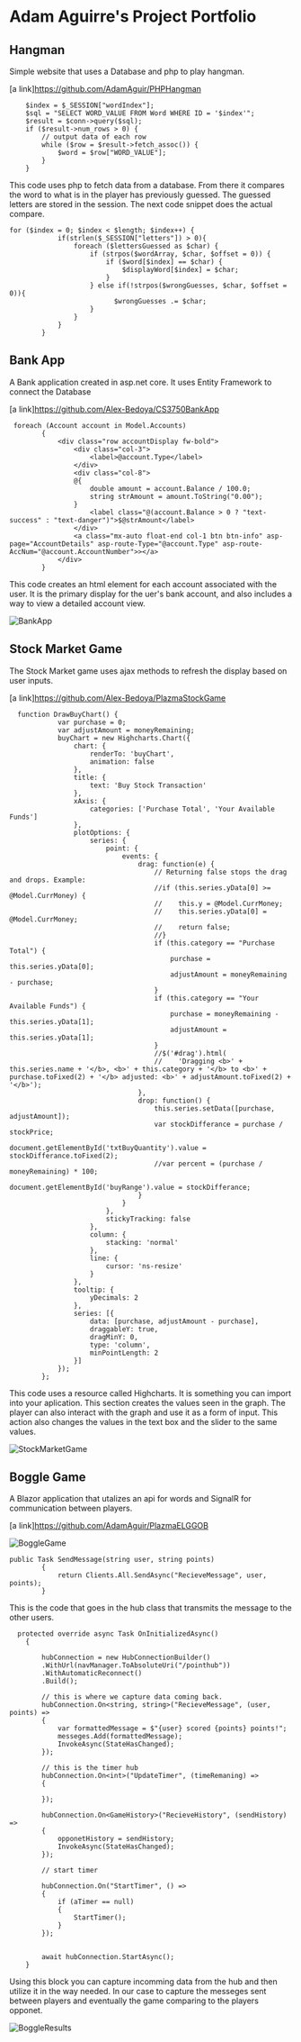 # Adam Aguirre's Project Portfolio

## Hangman

Simple website that uses a Database and php to play hangman.

[a link]https://github.com/AdamAguir/PHPHangman

````
    $index = $_SESSION["wordIndex"];
    $sql = "SELECT WORD_VALUE FROM Word WHERE ID = '$index'";
    $result = $conn->query($sql);
    if ($result->num_rows > 0) {
        // output data of each row
        while ($row = $result->fetch_assoc()) {
            $word = $row["WORD_VALUE"];
        }
    }
````

This code uses php to fetch data from a database. From there it compares the word to what is in
the player has previously guessed. The guessed letters are stored in the session. The next code
snippet does the actual compare.

````
for ($index = 0; $index < $length; $index++) {
            if(strlen($_SESSION["letters"]) > 0){
                foreach ($lettersGuessed as $char) {
                    if (strpos($wordArray, $char, $offset = 0)) {
                        if ($word[$index] == $char) {
                            $displayWord[$index] = $char;
                        }
                    } else if(!strpos($wrongGuesses, $char, $offset = 0)){
                          $wrongGuesses .= $char;
                    }
                }
            }
        }
````

## Bank App

A Bank application created in asp.net core. It uses Entity Framework to connect the Database

[a link]https://github.com/Alex-Bedoya/CS3750BankApp

````
 foreach (Account account in Model.Accounts)
        {
            <div class="row accountDisplay fw-bold">
                <div class="col-3">
                    <label>@account.Type</label>
                </div>
                <div class="col-8">
                @{
                    double amount = account.Balance / 100.0;
                    string strAmount = amount.ToString("0.00");
                }
                    <label class="@(account.Balance > 0 ? "text-success" : "text-danger")">$@strAmount</label>
                </div>
                <a class="mx-auto float-end col-1 btn btn-info" asp-page="AccountDetails" asp-route-Type="@account.Type" asp-route-AccNum="@account.AccountNumber">></a>
            </div>
        }
````

This code creates an html element for each account associated with the user. It is the primary display for the uer's bank account, and also includes a way to view a detailed account view.

![BankApp](img/BankApp.png)

## Stock Market Game

The Stock Market game uses ajax methods to refresh the display based on user inputs.

[a link]https://github.com/Alex-Bedoya/PlazmaStockGame

````
  function DrawBuyChart() {
            var purchase = 0;
            var adjustAmount = moneyRemaining;
            buyChart = new Highcharts.Chart({
                chart: {
                    renderTo: 'buyChart',
                    animation: false
                },
                title: {
                    text: 'Buy Stock Transaction'
                },
                xAxis: {
                    categories: ['Purchase Total', 'Your Available Funds']
                },
                plotOptions: {
                    series: {
                        point: {
                            events: {
                                drag: function(e) {
                                    // Returning false stops the drag and drops. Example:
                                    //if (this.series.yData[0] >= @Model.CurrMoney) {
                                    //    this.y = @Model.CurrMoney;
                                    //    this.series.yData[0] = @Model.CurrMoney;
                                    //    return false;
                                    //}
                                    if (this.category == "Purchase Total") {
                                        purchase = this.series.yData[0];
                                        adjustAmount = moneyRemaining - purchase;
                                    }
                                    if (this.category == "Your Available Funds") {
                                        purchase = moneyRemaining - this.series.yData[1];
                                        adjustAmount = this.series.yData[1];
                                    }
                                    //$('#drag').html(
                                    //    'Dragging <b>' + this.series.name + '</b>, <b>' + this.category + '</b> to <b>' + purchase.toFixed(2) + '</b> adjusted: <b>' + adjustAmount.toFixed(2) + '</b>');
                                },
                                drop: function() {
                                    this.series.setData([purchase, adjustAmount]);
                                    var stockDifferance = purchase / stockPrice;
                                    document.getElementById('txtBuyQuantity').value = stockDifferance.toFixed(2);
                                    //var percent = (purchase / moneyRemaining) * 100;
                                    document.getElementById('buyRange').value = stockDifferance;
                                }
                            }
                        },
                        stickyTracking: false
                    },
                    column: {
                        stacking: 'normal'
                    },
                    line: {
                        cursor: 'ns-resize'
                    }
                },
                tooltip: {
                    yDecimals: 2
                },
                series: [{
                    data: [purchase, adjustAmount - purchase],
                    draggableY: true,
                    dragMinY: 0,
                    type: 'column',
                    minPointLength: 2
                }]
            });
        };

````

This code uses a resource called Highcharts. It is something you can import into your aplication. This section creates the values
seen in the graph. The player can also interact with the graph and use it as a form of input. This action also changes the values
in the text box and the slider to the same values.

![StockMarketGame](img/StockMarketGame.png)

## Boggle Game

A Blazor application that utalizes an api for words and SignalR for communication between players.

[a link]https://github.com/AdamAguir/PlazmaELGGOB

![BoggleGame](img/BoggleGame.png)

````
public Task SendMessage(string user, string points)
        {
            return Clients.All.SendAsync("RecieveMessage", user, points);
        }
````

This is the code that goes in the hub class that transmits the message to the other users.

````
  protected override async Task OnInitializedAsync()
    {

        hubConnection = new HubConnectionBuilder()
        .WithUrl(navManager.ToAbsoluteUri("/pointhub"))
        .WithAutomaticReconnect()
        .Build();

        // this is where we capture data coming back.
        hubConnection.On<string, string>("RecieveMessage", (user, points) =>
        {
            var formattedMessage = $"{user} scored {points} points!";
            messeges.Add(formattedMessage);
            InvokeAsync(StateHasChanged);
        });

        // this is the timer hub
        hubConnection.On<int>("UpdateTimer", (timeRemaning) =>
        {

        });

        hubConnection.On<GameHistory>("RecieveHistory", (sendHistory) =>
        {
            opponetHistory = sendHistory;
            InvokeAsync(StateHasChanged);
        });

        // start timer

        hubConnection.On("StartTimer", () =>
        {
            if (aTimer == null)
            {
                StartTimer();
            }
        });


        await hubConnection.StartAsync();
    }

````
Using this block you can capture incomming data from the hub and then utilize it in the way needed.
In our case to capture the messeges sent between players and eventually the game comparing to the
players opponet.


![BoggleResults](img/BoggleResults.png)
